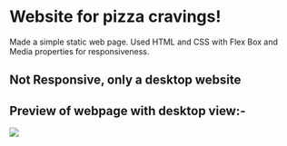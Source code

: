 # Website for pizza cravings!
Made a simple static web page. Used HTML and CSS with Flex Box and Media properties for responsiveness.

## Not Responsive, only a desktop website

## Preview of webpage with desktop view:-
![](images/1.png)
